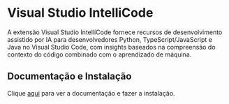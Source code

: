 # Visual Studio IntelliCode

A extensão Visual Studio IntelliCode fornece recursos de desenvolvimento assistido por IA para desenvolvedores Python, TypeScript/JavaScript e Java no Visual Studio Code, com insights baseados na compreensão do contexto do código combinado com o aprendizado de máquina.

## Documentação e Instalação

Clique [aqui](https://marketplace.visualstudio.com/items?itemName=VisualStudioExptTeam.vscodeintellicode) para ver a documentação e fazer a instalação.
